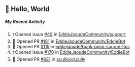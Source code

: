 ## :wave: Hello, World


##### My Recent Activity
<!--START_SECTION:activity-->
1. ❗️ Opened issue [#49](https://github.com//EddieJaoudeCommunity/support/issues/49) in [EddieJaoudeCommunity/support](https://github.com//EddieJaoudeCommunity/support)
2. 💪 Opened PR [#181](https://github.com//EddieJaoudeCommunity/EddieBot/pull/181) in [EddieJaoudeCommunity/EddieBot](https://github.com//EddieJaoudeCommunity/EddieBot)
3. 💪 Opened PR [#115](https://github.com//eddiejaoude/book-open-source-tips/pull/115) in [eddiejaoude/book-open-source-tips](https://github.com//eddiejaoude/book-open-source-tips)
4. ❗️ Opened issue [#170](https://github.com//EddieJaoudeCommunity/EddieBot/issues/170) in [EddieJaoudeCommunity/EddieBot](https://github.com//EddieJaoudeCommunity/EddieBot)
5. 💪 Opened PR [#831](https://github.com//scullyio/scully/pull/831) in [scullyio/scully](https://github.com//scullyio/scully)
<!--END_SECTION:activity-->

<!--
**AllanRegush/AllanRegush** is a ✨ _special_ ✨ repository because its `README.md` (this file) appears on your GitHub profile.

Here are some ideas to get you started:

- 🔭 I’m currently working on ...
- 🌱 I’m currently learning ...
- 👯 I’m looking to collaborate on ...
- 🤔 I’m looking for help with ...
- 💬 Ask me about ...
- 📫 How to reach me: ...
- 😄 Pronouns: ...
- ⚡ Fun fact: ...
-->
